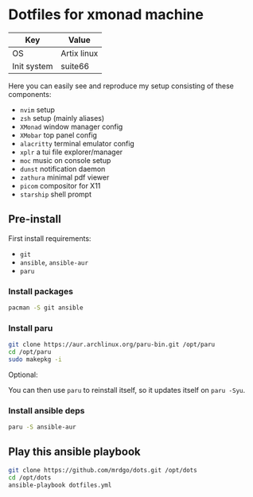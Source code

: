# Dotfiles for xmonad machine

| Key | Value |
|---|---|
| OS | Artix linux |
| Init system | suite66 |

Here you can easily see and reproduce my setup consisting of these components:
- `nvim` setup
- `zsh` setup (mainly aliases)
- `XMonad` window manager config
- `XMobar` top panel config
- `alacritty` terminal emulator config
- `xplr` a tui file explorer/manager
- `moc` music on console setup
- `dunst` notification daemon
- `zathura` minimal pdf viewer
- `picom` compositor for X11
- `starship` shell prompt

## Pre-install

First install requirements:
- `git`
- `ansible`, `ansible-aur`
- `paru`

### Install packages

```sh
pacman -S git ansible
```

### Install paru

```sh
git clone https://aur.archlinux.org/paru-bin.git /opt/paru
cd /opt/paru
sudo makepkg -i
```

Optional:

You can then use `paru` to reinstall itself, so it updates itself on `paru -Syu`.

### Install ansible deps

```sh
paru -S ansible-aur
```

## Play this ansible playbook

```sh
git clone https://github.com/mrdgo/dots.git /opt/dots
cd /opt/dots
ansible-playbook dotfiles.yml
```
